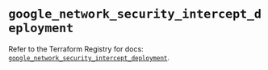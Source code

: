# `google_network_security_intercept_deployment`

Refer to the Terraform Registry for docs: [`google_network_security_intercept_deployment`](https://registry.terraform.io/providers/hashicorp/google-beta/6.36.1/docs/resources/google_network_security_intercept_deployment).

